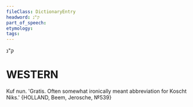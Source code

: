 ```yaml
---
fileClass: DictionaryEntry
headword: ק"נ
part_of_speech: 
etymology: 
tags: 
---
```

ק"נ

WESTERN
========

Kuf nun. 'Gratis. Often somewhat ironically meant abbreviation for Koscht Niks.' {HOLLAND, Beem, Jerosche, №539}